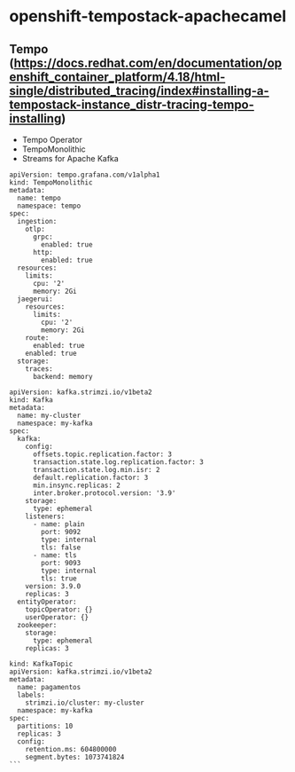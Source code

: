 # openshift-tempostack-apachecamel

## Tempo (https://docs.redhat.com/en/documentation/openshift_container_platform/4.18/html-single/distributed_tracing/index#installing-a-tempostack-instance_distr-tracing-tempo-installing)
- Tempo Operator
- TempoMonolithic
- Streams for Apache Kafka

```
apiVersion: tempo.grafana.com/v1alpha1
kind: TempoMonolithic
metadata:
  name: tempo
  namespace: tempo
spec:
  ingestion:
    otlp:
      grpc:
        enabled: true
      http:
        enabled: true
  resources:
    limits:
      cpu: '2'
      memory: 2Gi
  jaegerui:
    resources:
      limits:
        cpu: '2'
        memory: 2Gi
    route:
      enabled: true
    enabled: true
  storage:
    traces:
      backend: memory

```

```
apiVersion: kafka.strimzi.io/v1beta2
kind: Kafka
metadata:
  name: my-cluster
  namespace: my-kafka
spec:
  kafka:
    config:
      offsets.topic.replication.factor: 3
      transaction.state.log.replication.factor: 3
      transaction.state.log.min.isr: 2
      default.replication.factor: 3
      min.insync.replicas: 2
      inter.broker.protocol.version: '3.9'
    storage:
      type: ephemeral
    listeners:
      - name: plain
        port: 9092
        type: internal
        tls: false
      - name: tls
        port: 9093
        type: internal
        tls: true
    version: 3.9.0
    replicas: 3
  entityOperator:
    topicOperator: {}
    userOperator: {}
  zookeeper:
    storage:
      type: ephemeral
    replicas: 3 
```

````
kind: KafkaTopic
apiVersion: kafka.strimzi.io/v1beta2
metadata:
  name: pagamentos
  labels:
    strimzi.io/cluster: my-cluster
  namespace: my-kafka
spec:
  partitions: 10
  replicas: 3
  config:
    retention.ms: 604800000
    segment.bytes: 1073741824
```